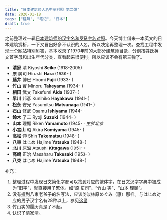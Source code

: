 ```yaml
---
title: "日本建筑师人名中英对照 第二弹"
date: 2020-01-18
tags: ["建筑", "笔记", "日本"]
draft: true
---
```


之前整理过一辑[日本建筑师的汉字名和罗马字名对照](http://www.ariamis.casa/posts/j-architects// "日本建筑师人名中英对照")。今天博士借来一本英文的日本建筑赏析，一下又冒出好多不认识的人名，所以决定再整理一次。查找工程中发现[一个网站](https://japan-architect.jimdofree.com/japanese-architects/ "Architects in Japan")特别厉害，基本收录了1970年前的大部分建筑师目录，分别按姓氏英文首字母和出生年代分类，查看起来很便利。所以应该不会有第三弹了。

* **清家** 清  Kiyoshi **Seike** (1918-2005)
* **原** 廣司  Hiroshi **Hara** (1936- )
* **藤井** 博巳  Hiromi **Fujii** (1933- )
* **竹山** 實  Minoru **Takeyama** (1934- )
* **相田** 武文  Takefumi **Aida** (1937- )
* **早川** 邦彥  Kunihiko **Hayakawa** (1941- )
* **松永** 安光  Yasumitsu **Matsunaga** (1941- )
* **石山** 修武  Osamu **Ishiyama** (1944- )
* **鈴木** 了二  Ryoji **Suzuki** (1944- )
* **山本** 理顯  Riken **Yamamoto** (1945- ) *生於北京*
* **小宮山** 昭  Akira **Komiyama** (1945- )
* **高松** 伸  Shin **Takematsu** (1948- )
* **八束** はじめ  Hajime **Yatsuka** (1948- )
* **北川** 原温  Atsushi **Kitagawa** (1951- )
* **高崎** 正治  Masaharu **Takesaki** (1953- )
* **八束** はじめ  Hajime **Yatsuka** (1948- )



补充：
1. 整理过程中发现日文简化字都可以找到对应的繁体字，在日文汉字字典中被成为“旧字”，就直接用了繁体。如“原 広司”、“竹山 実”、“山本 理顕”。
2. 没有搜到八束老爷子的名写法，应该类似林原めぐみ（惠）那样。与はじめ对应的男子汉字名有28种以上，参见[这里](http://www.hipenpal.com/tool/japanese-names-search-and-converter-in-traditional-chinese.php?nowpage=2&movepage=1&vp=&sp=&lang=&od=e&startchk=OK&keyword=hajime&to=檢索&malename=checked "日本人名字的讀法搜索")
3. 竹山实的履历真是了不起。
4. 认识了清家清。
